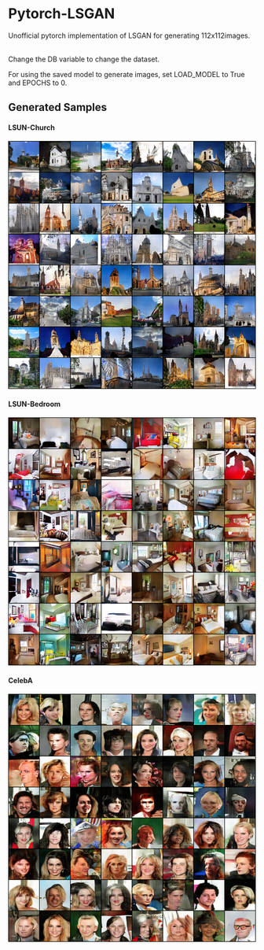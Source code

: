 # Pytorch-LSGAN
Unofficial pytorch implementation of LSGAN for generating 112x112images.

<br>
Change the DB variable to change the dataset.

For using the saved model to generate images, set LOAD_MODEL to True and EPOCHS to 0.


## Generated Samples
#### LSUN-Church
<img src="/Results/LSUN_Church.png" width="700"></img>
#### LSUN-Bedroom
<img src="/Results/LSUN_Bedroom.png" width="700"></img>
#### CelebA
<img src="/Results/CelebA.png" width="700"></img>
